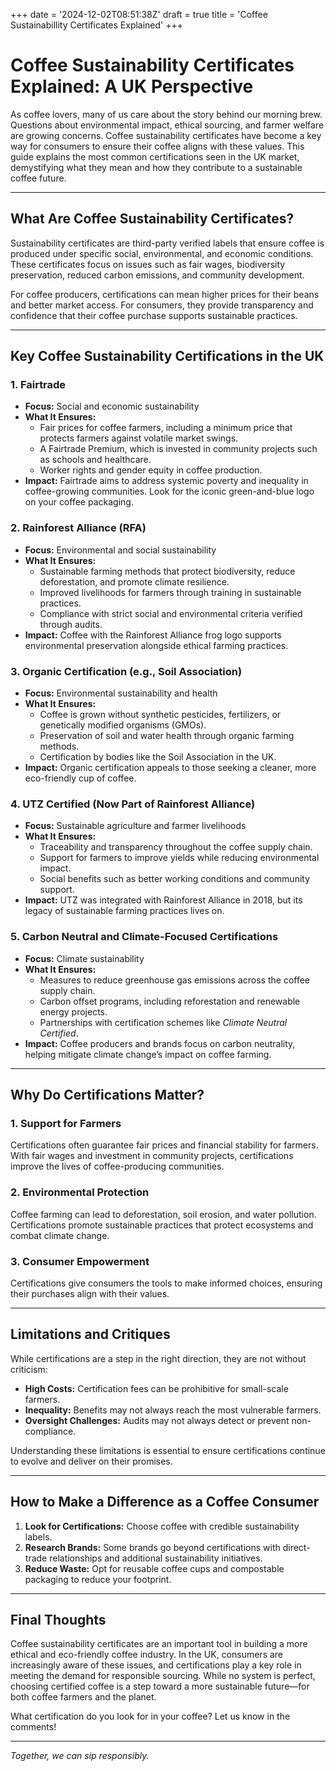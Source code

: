 +++
date = '2024-12-02T08:51:38Z'
draft = true
title = 'Coffee Sustainabillity Certificates Explained'
+++
# Coffee Sustainability Certificates Explained: A UK Perspective

As coffee lovers, many of us care about the story behind our morning brew. Questions about environmental impact, ethical sourcing, and farmer welfare are growing concerns. Coffee sustainability certificates have become a key way for consumers to ensure their coffee aligns with these values. This guide explains the most common certifications seen in the UK market, demystifying what they mean and how they contribute to a sustainable coffee future.

---

## What Are Coffee Sustainability Certificates?

Sustainability certificates are third-party verified labels that ensure coffee is produced under specific social, environmental, and economic conditions. These certificates focus on issues such as fair wages, biodiversity preservation, reduced carbon emissions, and community development.

For coffee producers, certifications can mean higher prices for their beans and better market access. For consumers, they provide transparency and confidence that their coffee purchase supports sustainable practices.

---

## Key Coffee Sustainability Certifications in the UK

### 1. Fairtrade
- **Focus:** Social and economic sustainability  
- **What It Ensures:**
  - Fair prices for coffee farmers, including a minimum price that protects farmers against volatile market swings.
  - A Fairtrade Premium, which is invested in community projects such as schools and healthcare.
  - Worker rights and gender equity in coffee production.
- **Impact:** Fairtrade aims to address systemic poverty and inequality in coffee-growing communities. Look for the iconic green-and-blue logo on your coffee packaging.

### 2. Rainforest Alliance (RFA)
- **Focus:** Environmental and social sustainability  
- **What It Ensures:**
  - Sustainable farming methods that protect biodiversity, reduce deforestation, and promote climate resilience.
  - Improved livelihoods for farmers through training in sustainable practices.
  - Compliance with strict social and environmental criteria verified through audits.
- **Impact:** Coffee with the Rainforest Alliance frog logo supports environmental preservation alongside ethical farming practices.

### 3. Organic Certification (e.g., Soil Association)  
- **Focus:** Environmental sustainability and health  
- **What It Ensures:**
  - Coffee is grown without synthetic pesticides, fertilizers, or genetically modified organisms (GMOs).
  - Preservation of soil and water health through organic farming methods.
  - Certification by bodies like the Soil Association in the UK.
- **Impact:** Organic certification appeals to those seeking a cleaner, more eco-friendly cup of coffee.

### 4. UTZ Certified (Now Part of Rainforest Alliance)  
- **Focus:** Sustainable agriculture and farmer livelihoods  
- **What It Ensures:**
  - Traceability and transparency throughout the coffee supply chain.
  - Support for farmers to improve yields while reducing environmental impact.
  - Social benefits such as better working conditions and community support.
- **Impact:** UTZ was integrated with Rainforest Alliance in 2018, but its legacy of sustainable farming practices lives on.

### 5. Carbon Neutral and Climate-Focused Certifications
- **Focus:** Climate sustainability  
- **What It Ensures:**
  - Measures to reduce greenhouse gas emissions across the coffee supply chain.
  - Carbon offset programs, including reforestation and renewable energy projects.
  - Partnerships with certification schemes like *Climate Neutral Certified*.
- **Impact:** Coffee producers and brands focus on carbon neutrality, helping mitigate climate change’s impact on coffee farming.

---

## Why Do Certifications Matter?

### 1. Support for Farmers
Certifications often guarantee fair prices and financial stability for farmers. With fair wages and investment in community projects, certifications improve the lives of coffee-producing communities.

### 2. Environmental Protection  
Coffee farming can lead to deforestation, soil erosion, and water pollution. Certifications promote sustainable practices that protect ecosystems and combat climate change.

### 3. Consumer Empowerment  
Certifications give consumers the tools to make informed choices, ensuring their purchases align with their values.

---

## Limitations and Critiques

While certifications are a step in the right direction, they are not without criticism:  
- **High Costs:** Certification fees can be prohibitive for small-scale farmers.  
- **Inequality:** Benefits may not always reach the most vulnerable farmers.  
- **Oversight Challenges:** Audits may not always detect or prevent non-compliance.  

Understanding these limitations is essential to ensure certifications continue to evolve and deliver on their promises.

---

## How to Make a Difference as a Coffee Consumer

1. **Look for Certifications:** Choose coffee with credible sustainability labels.
2. **Research Brands:** Some brands go beyond certifications with direct-trade relationships and additional sustainability initiatives.
3. **Reduce Waste:** Opt for reusable coffee cups and compostable packaging to reduce your footprint.

---

## Final Thoughts

Coffee sustainability certificates are an important tool in building a more ethical and eco-friendly coffee industry. In the UK, consumers are increasingly aware of these issues, and certifications play a key role in meeting the demand for responsible sourcing. While no system is perfect, choosing certified coffee is a step toward a more sustainable future—for both coffee farmers and the planet.

What certification do you look for in your coffee? Let us know in the comments!

---

*Together, we can sip responsibly.*
